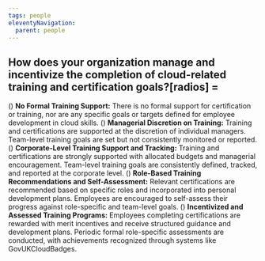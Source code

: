 ```yaml
---
tags: people
eleventyNavigation:
  parent: people
---
```


## How does your organization manage and incentivize the completion of cloud-related training and certification goals?[radios] =

() **No Formal Training Support:** There is no formal support for certification or training, nor are any specific goals or targets defined for employee development in cloud skills.
() **Managerial Discretion on Training:** Training and certifications are supported at the discretion of individual managers. Team-level training goals are set but not consistently monitored or reported.
() **Corporate-Level Training Support and Tracking:** Training and certifications are strongly supported with allocated budgets and managerial encouragement. Team-level training goals are consistently defined, tracked, and reported at the corporate level.
() **Role-Based Training Recommendations and Self-Assessment:** Relevant certifications are recommended based on specific roles and incorporated into personal development plans. Employees are encouraged to self-assess their progress against role-specific and team-level goals.
() **Incentivized and Assessed Training Programs:** Employees completing certifications are rewarded with merit incentives and receive structured guidance and development plans. Periodic formal role-specific assessments are conducted, with achievements recognized through systems like GovUKCloudBadges.
